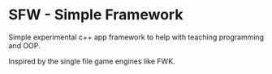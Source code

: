 # SFW - Simple Framework

Simple experimental c++ app framework to help with teaching programming and OOP.

Inspired by the single file game engines like FWK.

